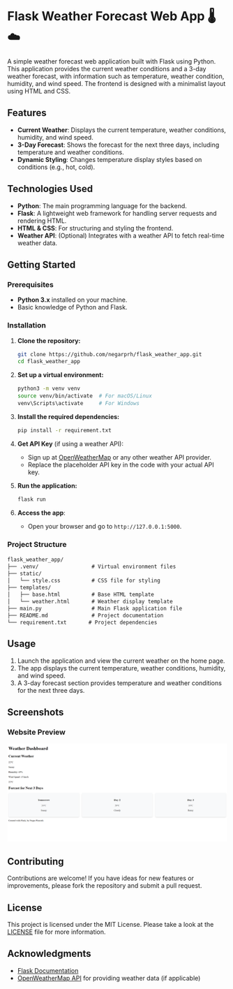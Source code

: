 # Flask Weather Forecast Web App 🌡️☁️

A simple weather forecast web application built with Flask using Python. This application provides the current weather conditions and a 3-day weather forecast, with information such as temperature, weather condition, humidity, and wind speed. The frontend is designed with a minimalist layout using HTML and CSS.

## Features

- **Current Weather**: Displays the current temperature, weather conditions, humidity, and wind speed.
- **3-Day Forecast**: Shows the forecast for the next three days, including temperature and weather conditions.
- **Dynamic Styling**: Changes temperature display styles based on conditions (e.g., hot, cold).

## Technologies Used

- **Python**: The main programming language for the backend.
- **Flask**: A lightweight web framework for handling server requests and rendering HTML.
- **HTML & CSS**: For structuring and styling the frontend.
- **Weather API**: (Optional) Integrates with a weather API to fetch real-time weather data.

## Getting Started

### Prerequisites

- **Python 3.x** installed on your machine.
- Basic knowledge of Python and Flask.

### Installation

1. **Clone the repository:**
   ```bash
   git clone https://github.com/negarprh/flask_weather_app.git
   cd flask_weather_app
   ```

2. **Set up a virtual environment:**
   ```bash
   python3 -m venv venv
   source venv/bin/activate  # For macOS/Linux
   venv\Scripts\activate     # For Windows
   ```

3. **Install the required dependencies:**
   ```bash
   pip install -r requirement.txt
   ```

4. **Get API Key** (if using a weather API):
   - Sign up at [OpenWeatherMap](https://openweathermap.org/) or any other weather API provider.
   - Replace the placeholder API key in the code with your actual API key.

5. **Run the application:**
   ```bash
   flask run
   ```

6. **Access the app**:
   - Open your browser and go to `http://127.0.0.1:5000`.

### Project Structure

```plaintext
flask_weather_app/
├── .venv/                 # Virtual environment files
├── static/
│   └── style.css          # CSS file for styling
├── templates/
│   ├── base.html          # Base HTML template
│   └── weather.html       # Weather display template
├── main.py                # Main Flask application file
├── README.md              # Project documentation
└── requirement.txt       # Project dependencies
```

## Usage

1. Launch the application and view the current weather on the home page.
2. The app displays the current temperature, weather conditions, humidity, and wind speed.
3. A 3-day forecast section provides temperature and weather conditions for the next three days.

## Screenshots

### Website Preview
![Website Preview](website_screenshot.png)

## Contributing

Contributions are welcome! If you have ideas for new features or improvements, please fork the repository and submit a pull request.

## License

This project is licensed under the MIT License. Please take a look at the [LICENSE](LICENSE) file for more information.

## Acknowledgments

- [Flask Documentation](https://flask.palletsprojects.com/)
- [OpenWeatherMap API](https://openweathermap.org/) for providing weather data (if applicable)


